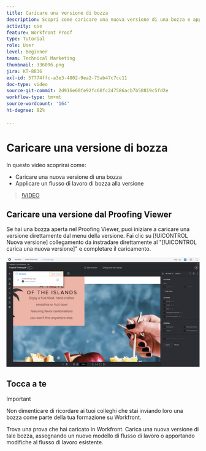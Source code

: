```yaml
---
title: Caricare una versione di bozza
description: Scopri come caricare una nuova versione di una bozza e applicare un flusso di lavoro di bozza alla versione in  [!DNL  Workfront].
activity: use
feature: Workfront Proof
type: Tutorial
role: User
level: Beginner
team: Technical Marketing
thumbnail: 336096.png
jira: KT-8836
exl-id: 57774ffc-a3e3-4802-9ea2-75ab47c7cc11
doc-type: video
source-git-commit: 2d916e60fe92fc68fc247586acb7b50819c5fd2e
workflow-type: tm+mt
source-wordcount: '164'
ht-degree: 82%

---
```


# Caricare una versione di bozza

In questo video scoprirai come:

* Caricare una nuova versione di una bozza
* Applicare un flusso di lavoro di bozza alla versione

>[!VIDEO](https://video.tv.adobe.com/v/336096/?quality=12&learn=on)

## Caricare una versione dal Proofing Viewer

Se hai una bozza aperta nel Proofing Viewer, puoi iniziare a caricare una versione direttamente dal menu della versione. Fai clic su [!UICONTROL Nuova versione] collegamento da instradare direttamente al &quot;[!UICONTROL carica una nuova versione]&quot; e completare il caricamento.

![Immagine del Proofing Viewer con il menu della versione esteso nell’angolo in alto a sinistra e il collegamento [!UICONTROL Nuova versione] evidenziato.](assets/upload-version-from-viewer.png)

## Tocca a te

>[!IMPORTANT]
>
>Non dimenticare di ricordare ai tuoi colleghi che stai inviando loro una bozza come parte della tua formazione su Workfront.

Trova una prova che hai caricato in Workfront. Carica una nuova versione di tale bozza, assegnando un nuovo modello di flusso di lavoro o apportando modifiche al flusso di lavoro esistente.

<!--
### Learn more 
* Create a new version of a proof
-->
